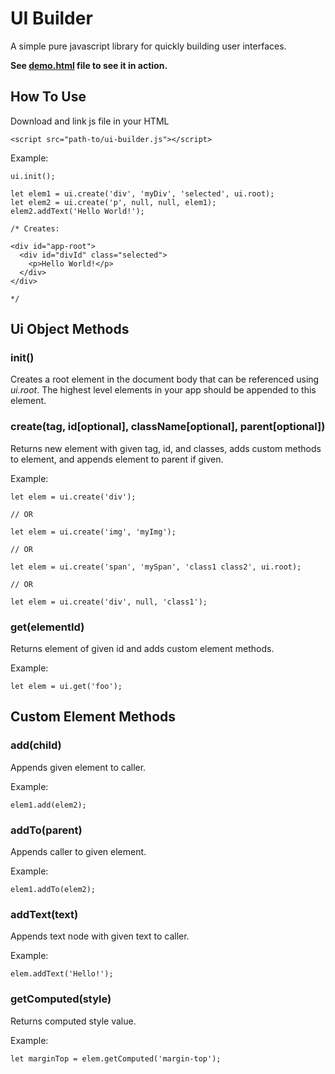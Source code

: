 # UI Builder

A simple pure javascript library for quickly building user interfaces.

**See [demo.html](http://projects.martymagaan.com/ui-builder/demo/demo.html) file to see it in action.**

## How To Use

Download and link js file in your HTML

    <script src="path-to/ui-builder.js"></script>

Example:

    ui.init();

    let elem1 = ui.create('div', 'myDiv', 'selected', ui.root);
    let elem2 = ui.create('p', null, null, elem1);
    elem2.addText('Hello World!');

    /* Creates:

    <div id="app-root">
      <div id="divId" class="selected">
        <p>Hello World!</p>
      </div>
    </div>

    */
    

## Ui Object Methods

### init() ###

Creates a root element in the document body that can be referenced using *ui.root*. The highest level 
elements in your app should be appended to this element.

### create(tag, id[optional], className[optional], parent[optional]) ###

Returns new element with given tag, id, and classes, adds custom methods to element, and appends element 
to parent if given.

Example:

    let elem = ui.create('div');

    // OR

    let elem = ui.create('img', 'myImg');

    // OR

    let elem = ui.create('span', 'mySpan', 'class1 class2', ui.root);

    // OR

    let elem = ui.create('div', null, 'class1');

### get(elementId) ###

Returns element of given id and adds custom element methods.

Example:

    let elem = ui.get('foo');

## Custom Element Methods ##

### add(child) ###

Appends given element to caller.

Example:

    elem1.add(elem2);

### addTo(parent) ###

Appends caller to given element.

Example:

    elem1.addTo(elem2);

### addText(text) ###

Appends text node with given text to caller.

Example:

    elem.addText('Hello!');

### getComputed(style) ###

Returns computed style value.

Example:

    let marginTop = elem.getComputed('margin-top');